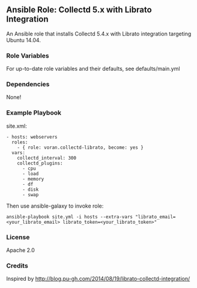 
## Ansible Role: Collectd 5.x with Librato Integration

An Ansible role that installs Collectd 5.4.x with Librato integration targeting Ubuntu 14.04.

### Role Variables

For up-to-date role variables and their defaults, see defaults/main.yml

### Dependencies

None!

### Example Playbook
site.xml:
```
- hosts: webservers
  roles:
    - { role: voran.collectd-librato, become: yes }
  vars:
    collectd_interval: 300
    collectd_plugins:
      - cpu
      - load
      - memory
      - df
      - disk
      - swap
```

Then use ansible-galaxy to invoke role:
```
ansible-playbook site.yml -i hosts --extra-vars "librato_email=<your_librato_email> librato_token=<your_librato_token>"
```


### License

Apache 2.0

### Credits

Inspired by http://blog.pu-gh.com/2014/08/19/librato-collectd-integration/
